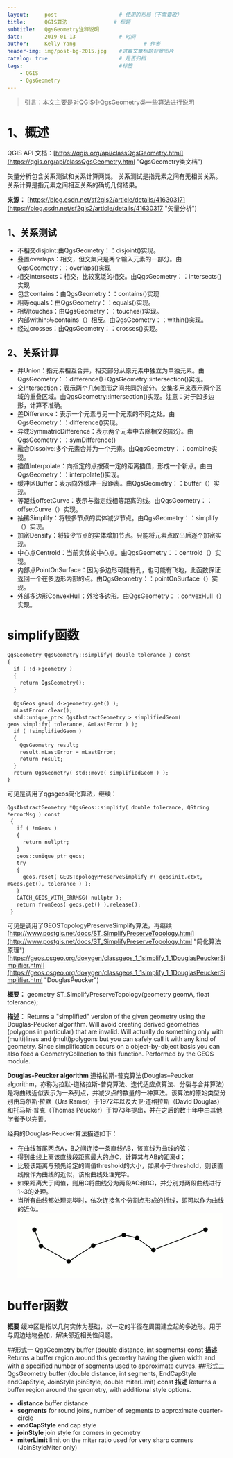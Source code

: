 ```yaml
---
layout:     post                    # 使用的布局（不需要改）
title:      QGIS算法               # 标题 
subtitle:   QgsGeometry注释说明
date:       2019-01-13              # 时间
author:     Kelly Yang                      # 作者
header-img: img/post-bg-2015.jpg    #这篇文章标题背景图片
catalog: true                       # 是否归档
tags:                               #标签
    - QGIS
    - QgsGeometry
---
```


> 引言：本文主要是对QGIS中QgsGeometry类一些算法进行说明

# 1、概述
QGIS API 文档：[https://qgis.org/api/classQgsGeometry.html](https://qgis.org/api/classQgsGeometry.html "QgsGeometry类文档")

矢量分析包含关系测试和关系计算两类。
关系测试是指元素之间有无相关关系。
关系计算是指元素之间相互关系的确切几何结果。

**来源：**
[https://blog.csdn.net/sf2gis2/article/details/41630317](https://blog.csdn.net/sf2gis2/article/details/41630317 "矢量分析")

## 1、关系测试
* 不相交disjoint:由QgsGeometry：：disjoint()实现。
* 叠置overlaps：相交，但交集只是两个输入元素的一部分。由QgsGeometry：：overlaps()实现
* 相交intersects：相交，比较宽泛的相交。由QgsGeometry：：intersects()实现
* 包含contains：由QgsGeometry：：contains()实现
* 相等equals：由QgsGeometry：：equals()实现。
* 相切touches：由QgsGeometry：：touches()实现。
* 内部within:与contains（）相反。由QgsGeometry：：within()实现。
* 经过crosses：由QgsGeometry：：crosses()实现。


## 2、关系计算
* 并Union：指元素相互合并，相交部分从原元素中独立为单独元素。由QgsGeometry：：difference()+QgsGeometry::intersection()实现。
* 交Intersection：表示两个几何图形之间共同的部分。交集多用来表示两个区域的重叠区域。由QgsGeometry::intersection()实现。注意：对于凹多边形，计算不准确。
* 差Difference：表示一个元素与另一个元素的不同之处。由QgsGeometry：：difference()实现。
* 异或SymmatricDifference：表示两个元素中去除相交的部分。由QgsGeometry：：symDifference()
* 融合Dissolve:多个元素合并为一个元素。由QgsGeometry：：combine实现。
* 插值Interpolate：向指定的点按照一定的距离插值，形成一个新点。由由QgsGeometry：：interpolate()实现。
* 缓冲区Buffer：表示向外缓冲一段距离。由QgsGeometry：：buffer（）实现。
* 等距线offsetCurve：表示与指定线相等距离的线。由QgsGeometry：：offsetCurve（）实现。
* 抽稀Simplify：将较多节点的实体减少节点。由QgsGeometry：：simplify（）实现。
* 加密Densify：将较少节点的实体增加节点。只能将元素点取出后逐个加密实现。
* 中心点Centroid：当前实体的中心点。由QgsGeometry：：centroid（）实现。
* 内部点PointOnSurface：因为多边形可能有孔，也可能有飞地，此函数保证返回一个在多边形内部的点。由QgsGeometry：：pointOnSurface（）实现。
* 外部多边形ConvexHull：外接多边形。由QgsGeometry：：convexHull（）实现。


# simplify函数
```
QgsGeometry QgsGeometry::simplify( double tolerance ) const
{
  if ( !d->geometry )
  {
    return QgsGeometry();
  }

  QgsGeos geos( d->geometry.get() );
  mLastError.clear();
  std::unique_ptr< QgsAbstractGeometry > simplifiedGeom( geos.simplify( tolerance, &mLastError ) );
  if ( !simplifiedGeom )
  {
    QgsGeometry result;
    result.mLastError = mLastError;
    return result;
  }
  return QgsGeometry( std::move( simplifiedGeom ) );
}
```
可见是调用了qgsgeos简化算法，继续：
```
QgsAbstractGeometry *QgsGeos::simplify( double tolerance, QString *errorMsg ) const
 {
   if ( !mGeos )
   {
     return nullptr;
   }
   geos::unique_ptr geos;
   try
   {
     geos.reset( GEOSTopologyPreserveSimplify_r( geosinit.ctxt, mGeos.get(), tolerance ) );
   }
   CATCH_GEOS_WITH_ERRMSG( nullptr );
   return fromGeos( geos.get() ).release();
 }
```
可见是调用了GEOSTopologyPreserveSimplify算法，再继续
[http://www.postgis.net/docs/ST_SimplifyPreserveTopology.html](http://www.postgis.net/docs/ST_SimplifyPreserveTopology.html "简化算法原理")
[https://geos.osgeo.org/doxygen/classgeos_1_1simplify_1_1DouglasPeuckerSimplifier.html](https://geos.osgeo.org/doxygen/classgeos_1_1simplify_1_1DouglasPeuckerSimplifier.html "DouglasPeucker")

**概要：**
geometry ST_SimplifyPreserveTopology(geometry geomA, float tolerance);

**描述：**
Returns a "simplified" version of the given geometry using the Douglas-Peucker algorithm. Will avoid creating derived geometries (polygons in particular) that are invalid. Will actually do something only with (multi)lines and (multi)polygons but you can safely call it with any kind of geometry. Since simplification occurs on a object-by-object basis you can also feed a GeometryCollection to this function.
Performed by the GEOS module.

**Douglas-Peucker algorithm**
道格拉斯-普克算法(Douglas–Peucker algorithm，亦称为拉默-道格拉斯-普克算法、迭代适应点算法、分裂与合并算法)是将曲线近似表示为一系列点，并减少点的数量的一种算法。该算法的原始类型分别由乌尔斯·拉默（Urs Ramer）于1972年以及大卫·道格拉斯（David Douglas）和托马斯·普克（Thomas Peucker）于1973年提出，并在之后的数十年中由其他学者予以完善。

经典的Douglas-Peucker算法描述如下：
* 在曲线首尾两点A，B之间连接一条直线AB，该直线为曲线的弦；
* 得到曲线上离该直线段距离最大的点C，计算其与AB的距离d；
* 比较该距离与预先给定的阈值threshold的大小，如果小于threshold，则该直线段作为曲线的近似，该段曲线处理完毕。
* 如果距离大于阈值，则用C将曲线分为两段AC和BC，并分别对两段曲线进行1~3的处理。
* 当所有曲线都处理完毕时，依次连接各个分割点形成的折线，即可以作为曲线的近似。
![Douglas-peucker](https://raw.githubusercontent.com/KellyYang233/KellyYang233.github.io/master/img/Douglas-Peucker_animated.gif)

# buffer函数
**概要**
缓冲区是指以几何实体为基础，以一定的半径在周围建立起的多边形。用于与周边地物叠加，解决邻近相关性问题。

##形式一
QgsGeometry 
buffer (double distance, int segments) const
**描述**
Returns a buffer region around this geometry having the given width and with a specified number of segments used to approximate curves. 
##形式二
QgsGeometry 
buffer (double distance, int segments, EndCapStyle endCapStyle, JoinStyle joinStyle, double miterLimit) const
**描述**
Returns a buffer region around the geometry, with additional style options. 

* **distance**	buffer distance 
* **segments**	for round joins, number of segments to approximate quarter-circle 
* **endCapStyle**	end cap style 
* **joinStyle**	join style for corners in geometry 
* **miterLimit**	limit on the miter ratio used for very sharp corners (JoinStyleMiter only)

